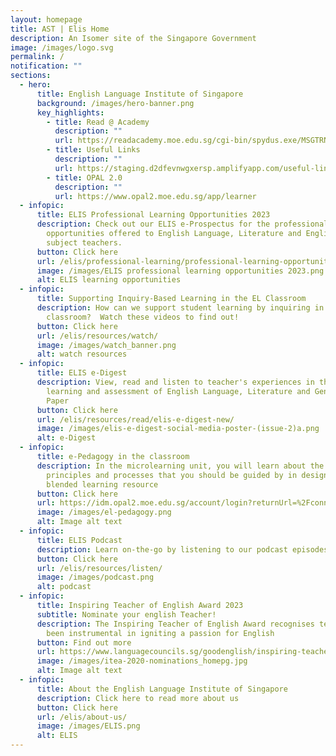 ```yaml
---
layout: homepage
title: AST | Elis Home
description: An Isomer site of the Singapore Government
image: /images/logo.svg
permalink: /
notification: ""
sections:
  - hero:
      title: English Language Institute of Singapore
      background: /images/hero-banner.png
      key_highlights:
        - title: Read @ Academy
          description: ""
          url: https://readacademy.moe.edu.sg/cgi-bin/spydus.exe/MSGTRN/WPAC/HOME
        - title: Useful Links
          description: ""
          url: https://staging.d2dfevnwgxersp.amplifyapp.com/useful-links/
        - title: OPAL 2.0
          description: ""
          url: https://www.opal2.moe.edu.sg/app/learner
  - infopic:
      title: ELIS Professional Learning Opportunities 2023
      description: Check out our ELIS e-Prospectus for the professional learning
        opportunities offered to English Language, Literature and English-medium
        subject teachers.
      button: Click here
      url: /elis/professional-learning/professional-learning-opportunities/
      image: /images/ELIS professional learning opportunities 2023.png
      alt: ELIS learning opportunities
  - infopic:
      title: Supporting Inquiry-Based Learning in the EL Classroom
      description: How can we support student learning by inquiring in the EL
        classroom?  Watch these videos to find out!
      button: Click here
      url: /elis/resources/watch/
      image: /images/watch_banner.png
      alt: watch resources
  - infopic:
      title: ELIS e-Digest
      description: View, read and listen to teacher's experiences in the teaching
        learning and assessment of English Language, Literature and General
        Paper
      button: Click here
      url: /elis/resources/read/elis-e-digest-new/
      image: /images/elis-e-digest-social-media-poster-(issue-2)a.png
      alt: e-Digest
  - infopic:
      title: e-Pedagogy in the classroom
      description: In the microlearning unit, you will learn about the philosophy
        principles and processes that you should be guided by in designing
        blended learning resource
      button: Click here
      url: https://idm.opal2.moe.edu.sg/account/login?returnUrl=%2Fconnect%2Fauthorize%2Fcallback%3Fresponse_type%3Dcode%26client_id%3DOpal2WebApp%26state%3DUc6Ghs62DqkbvQvNo98gYDanPVvMFRWOOxmTncu5sia28%26redirect_uri%3Dhttps%253A%252F%252Fwww.opal2.moe.edu.sg%252Fapp%252Findex.html%26scope%3Droles%2520profile%2520cxprofile%2520openid%2520cxDomainInternalApi%26code_challenge%3DGaefzuKJp2qdvx66W6YZTPuTj-BEsEvAT6RXVlxA2wI%26code_challenge_method%3DS256%26nonce%3DUc6Ghs62DqkbvQvNo98gYDanPVvMFRWOOxmTncu5sia28
      image: /images/el-pedagogy.png
      alt: Image alt text
  - infopic:
      title: ELIS Podcast
      description: Learn on-the-go by listening to our podcast episodes here
      button: Click here
      url: /elis/resources/listen/
      image: /images/podcast.png
      alt: podcast
  - infopic:
      title: Inspiring Teacher of English Award 2023
      subtitle: Nominate your english Teacher!
      description: The Inspiring Teacher of English Award recognises teachers who have
        been instrumental in igniting a passion for English
      button: Find out more
      url: https://www.languagecouncils.sg/goodenglish/inspiring-teacher-of-english-award/nomination-information.
      image: /images/itea-2020-nominations_homepg.jpg
      alt: Image alt text
  - infopic:
      title: About the English Language Institute of Singapore
      description: Click here to read more about us
      button: Click here
      url: /elis/about-us/
      image: /images/ELIS.png
      alt: ELIS
---
```

